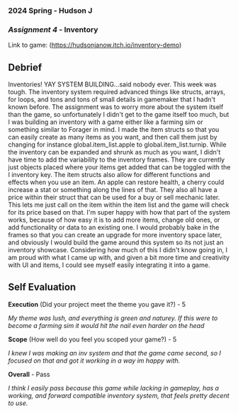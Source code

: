 ### **2024 Spring** - Hudson J
### *Assignment 4* - Inventory
Link to game: (https://hudsonjanow.itch.io/inventory-demo)

## **Debrief**
Inventories! YAY SYSTEM BUILDING...said nobody ever. This week was tough. The inventory system required advanced things like structs, arrays, for loops, and tons and tons of small details in gamemaker that I hadn't known before. The assignment was to worry more about the system itself than the game, so unfortunately I didn't get to the game itself too much, but I was building an inventory with a game either like a farming sim or something similar to Forager in mind. I made the item structs so that you can easily create as many items as you want, and then call them just by changing for instance global.item_list.apple to global.item_list.turnip. While the inventory can be expanded and shrunk as much as you want, I didn't have time to add the variability to the inventory frames. They are currently just objects placed where your items get added that can be toggled with the I inventory key. The item structs also allow for different functions and effects when you use an item. An apple can restore health, a cherry could increase a stat or something along the lines of that. They also all have a price within their struct that can be used for a buy or sell mechanic later. This lets me just call on the item within the item list and the game will check for its price based on that. I'm super happy with how that part of the system works, because of how easy it is to add more items, change old ones, or add functionality or data to an existing one. I would probably bake in the frames so that you can create an upgrade for more inventory space later, and obviously I would build the game around this system so its not just an inventory showcase. Considering how much of this I didn't know going in, I am proud with what I came up with, and given a bit more time and creativity with UI and items, I could see myself easily integrating it into a game.



## **Self Evaluation**

**Execution** (Did your project meet the theme you gave it?) - 5

*My theme was lush, and everything is green and naturey. If this were to become a farming sim it would hit the nail even harder on the head*


**Scope** (How well do you feel you scoped your game?) - 5


*I knew I was making an inv system and that the game came second, so I focused on that and got it working in a way im happy with.*


**Overall** - Pass


*I think I easily pass because this game while lacking in gameplay, has a working, and forward compatible inventory system, that feels pretty decent to use.*
